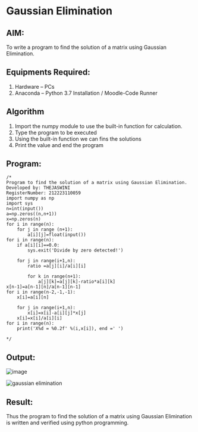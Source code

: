 # Gaussian Elimination

## AIM:
To write a program to find the solution of a matrix using Gaussian Elimination.

## Equipments Required:
1. Hardware – PCs
2. Anaconda – Python 3.7 Installation / Moodle-Code Runner

## Algorithm
1. Import the numpy module to use the built-in function for calculation.
2. Type the program to be executed
3. Using the built-in function we can fins the solutions
4. Print the value and end the program

## Program:
```
/*
Program to find the solution of a matrix using Gaussian Elimination.
Developed by: THEJASWINI
RegisterNumber: 212223110059
import numpy as np
import sys
n=int(input())
a=np.zeros((n,n+1))
x=np.zeros(n)
for i in range(n):
    for j in range (n+1):
        a[i][j]=float(input())
for i in range(n):
    if a[i][i]==0.0:
        sys.exit('Divide by zero detected!')
        
    for j in range(i+1,n):
        ratio =a[j][i]/a[i][i]
        
        for k in range(n+1):
            a[j][k]=a[j][k]-ratio*a[i][k]
x[n-1]=a[n-1][n]/a[n-1][n-1]
for i in range(n-2,-1,-1):
    x[i]=a[i][n]
    
    for j in range(i+1,n):
        x[i]=x[i]-a[i][j]*x[j]
    x[i]=x[i]/a[i][i]
for i in range(n):
    print('X%d = %0.2f' %(i,x[i]), end =' ')

*/
```

## Output:
![image](https://github.com/thejaswinidhanaraj/Gaussian/assets/148514511/e92572c1-a70f-44e8-862f-b18aab03cb20)

![gaussian elimination]()


## Result:
Thus the program to find the solution of a matrix using Gaussian Elimination is written and verified using python programming.

